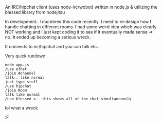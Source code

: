 An IRC/hipchat client (uses node-irc/wobot) written in node.js & utilizing the blessed library from nodejitsu

In development.. I murdered this code recently. I need to re-design how I handle chatting in different rooms. I had some weird idea which was clearly NOT working and I just kept coding it to see if it eventually made sense => no. It ended up becoming a serious wreck.

It connects to irc/hipchat and you can talk etc..

Very quick rundown:

	node app.js
	/use efnet
	/join #channel
	talk.. like normal
	just type stuff
	/use hipchat
	/join Room
	talk like normal
	/use blessed <-- this shows all of the chat simultaneously


lol what a wreck.

:F


